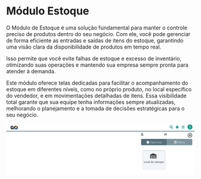 # Módulo Estoque

O Módulo de Estoque é uma solução fundamental para manter o controle preciso de produtos dentro do seu negócio. Com ele, você pode gerenciar de forma eficiente as entradas e saídas de itens do estoque, garantindo uma visão clara da disponibilidade de produtos em tempo real. 

Isso permite que você evite falhas de estoque e excesso de inventário, otimizando suas operações e mantendo sua empresa sempre pronta para atender à demanda.

Este módulo oferece telas dedicadas para facilitar o acompanhamento do estoque em diferentes níveis, como no próprio produto, no local específico do vendedor, e em movimentações detalhadas de itens. Essa visibilidade total garante que sua equipe tenha informações sempre atualizadas, melhorando o planejamento e a tomada de decisões estratégicas para o seu negócio.

![](https://github.com/Gestao-Online/public-docs/blob/8a40d6747bd5689f2f4c10fd4de77b501243328e/erp-v2/marketplace/extensions/br.com.gestao-online.module.estoque/assets/modulo_estoque_01.png?raw=true)